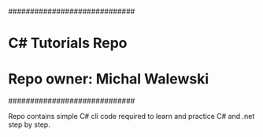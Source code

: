 #############################
#
# C# Tutorials Repo
# 
# Repo owner: Michal Walewski
#############################

Repo contains simple C# cli code required to learn and practice C# and .net step by step. 


